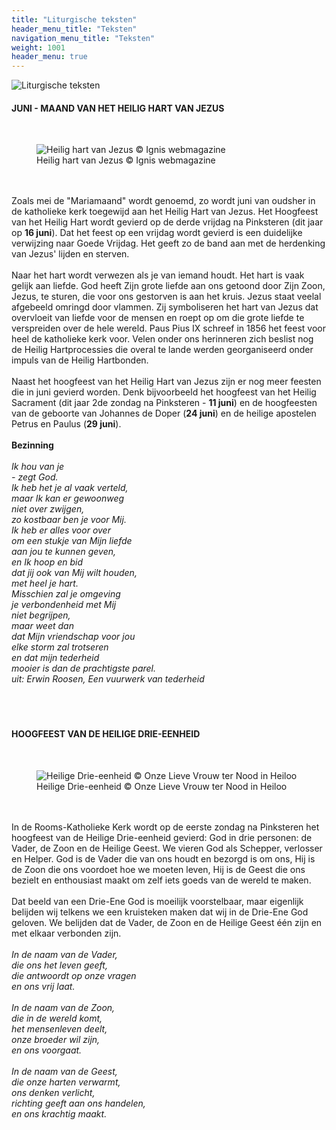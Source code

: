 ```yaml
---
title: "Liturgische teksten"
header_menu_title: "Teksten"
navigation_menu_title: "Teksten"
weight: 1001
header_menu: true
---
```


![Liturgische teksten](images/liturgische-teksten.jpg)




#### JUNI - MAAND VAN HET HEILIG HART VAN JEZUS
<br>
<figure><img src="images/pb-hhj.jpg" alt=" Heilig hart van Jezus © Ignis webmagazine" style="max-height: 500px; max-width: 500px;" /><figcaption> Heilig hart van Jezus © Ignis webmagazine</figcaption></figure><br>
<br>
Zoals mei de "Mariamaand" wordt genoemd, zo wordt juni van oudsher in de katholieke kerk toegewijd aan het Heilig Hart van Jezus. Het Hoogfeest van het Heilig Hart wordt gevierd op de derde vrijdag na Pinksteren (dit jaar op <b>16 juni</b>). Dat het feest op een vrijdag wordt gevierd is een duidelijke verwijzing naar Goede Vrijdag. Het geeft zo de band aan met de herdenking van Jezus' lijden en sterven.<br>
<br>
Naar het hart wordt verwezen als je van iemand houdt. Het hart is vaak gelijk aan liefde. God heeft Zijn grote liefde aan ons getoond door Zijn Zoon, Jezus, te sturen, die voor ons gestorven is aan het kruis. Jezus staat veelal afgebeeld omringd door vlammen. Zij symboliseren het hart van Jezus dat overvloeit van liefde voor de mensen en roept op om die grote liefde te verspreiden over de hele wereld. Paus Pius IX schreef in 1856 het feest voor heel de katholieke kerk voor. Velen onder ons herinneren zich beslist nog de Heilig Hartprocessies die overal te lande werden georganiseerd onder impuls van de Heilig Hartbonden.<br>
<br>
Naast het hoogfeest van het Heilig Hart van Jezus zijn er nog meer feesten die in juni gevierd worden. Denk bijvoorbeeld het hoogfeest van het Heilig Sacrament (dit jaar 2de zondag na Pinksteren - <b>11 juni</b>) en de hoogfeesten van de geboorte van Johannes de Doper (<b>24 juni</b>) en de heilige apostelen Petrus en Paulus (<b>29 juni</b>).<br>
<br>
<b>Bezinning</b><br>
<br>
<i>Ik hou van je</i><br>
<i>- zegt God.</i><br>
<i>Ik heb het je al vaak verteld,</i><br>
<i>maar Ik kan er gewoonweg</i><br>
<i>niet over zwijgen,</i><br>
<i>zo kostbaar ben je voor Mij.</i><br>
<i>Ik heb er alles voor over</i><br>
<i>om een stukje van Mijn liefde</i><br>
<i>aan jou te kunnen geven,</i><br>
<i>en Ik hoop en bid</i><br>
<i>dat jij ook van Mij wilt houden,</i><br>
<i>met heel je hart.</i><br>
<i>Misschien zal je omgeving</i><br>
<i>je verbondenheid met Mij</i><br>
<i>niet begrijpen,</i><br>
<i>maar weet dan</i><br>
<i>dat Mijn vriendschap voor jou</i><br>
<i>elke storm zal trotseren</i><br>
<i>en dat mijn tederheid</i><br>
<i>mooier is dan de prachtigste parel.</i><br>
<i>uit: Erwin Roosen, Een vuurwerk van tederheid</i><br>
<br>
<br>
<br>





#### HOOGFEEST VAN DE HEILIGE DRIE-EENHEID
<br>
<figure><img src="images/pb-drie3.jpg" alt=" Heilige Drie-eenheid © Onze Lieve Vrouw ter Nood in Heiloo" style="max-height: 500px; max-width: 500px;" /><figcaption> Heilige Drie-eenheid © Onze Lieve Vrouw ter Nood in Heiloo</figcaption></figure><br>
<br>
In de Rooms-Katholieke Kerk wordt op de eerste zondag na Pinksteren het hoogfeest van de Heilige Drie-eenheid gevierd: God in drie personen: de Vader, de Zoon en de Heilige Geest. We vieren God als Schepper, verlosser en Helper. God is de Vader die van ons houdt en bezorgd is om ons, Hij is de Zoon die ons voordoet hoe we moeten leven, Hij is de Geest die ons bezielt en enthousiast maakt om zelf iets goeds van de wereld te maken.<br>
<br>
Dat beeld van een Drie-Ene God is moeilijk voorstelbaar, maar eigenlijk belijden wij telkens we een kruisteken maken dat wij in de Drie-Ene God geloven. We belijden dat de Vader, de Zoon en de Heilige Geest één zijn en met elkaar verbonden zijn.<br>
<br>
<i>In de naam van de Vader,</i><br>
<i>die ons het leven geeft,</i><br>
<i>die antwoordt op onze vragen</i><br>
<i>en ons vrij laat.</i><br>
<br>
<i>In de naam van de Zoon,</i><br>
<i>die in de wereld komt,</i><br>
<i>het mensenleven deelt,</i><br>
<i>onze broeder wil zijn,</i><br>
<i>en ons voorgaat.</i><br>
<br>
<i>In de naam van de Geest,</i><br>
<i>die onze harten verwarmt,</i><br>
<i>ons denken verlicht,</i><br>
<i>richting geeft aan ons handelen,</i><br>
<i>en ons krachtig maakt.</i><br>
<br>
<br>
<br>


